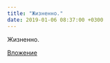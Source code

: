 ```yaml
---
title: "Жизненно."
date: 2019-01-06 08:37:00 +0300
---
```


Жизненно.

[Вложение](/assets/vk_photos/4/4QxUGtGi9xI.jpg)
